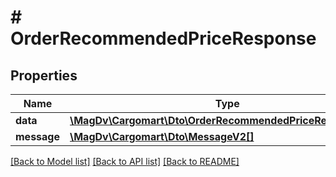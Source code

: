 # # OrderRecommendedPriceResponse

## Properties

Name | Type | Description | Notes
------------ | ------------- | ------------- | -------------
**data** | [**\MagDv\Cargomart\Dto\OrderRecommendedPriceResponseData**](.md) |  |
**message** | [**\MagDv\Cargomart\Dto\MessageV2[]**](MessageV2.md) |  | [optional]

[[Back to Model list]](../../README.md#models) [[Back to API list]](../../README.md#endpoints) [[Back to README]](../../README.md)

